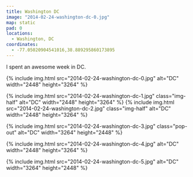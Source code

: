 ```yaml
---
title: Washington DC
image: "2014-02-24-washington-dc-0.jpg"
map: static
pad: 0
locations:
  - Washington, DC
coordinates:
  - -77.05020904541016,38.889295860173895
---
```


I spent an awesome week in DC.

<div class="photos">

{% include img.html src="2014-02-24-washington-dc-0.jpg" alt="DC" width="2448" height="3264" %}

{% include img.html src="2014-02-24-washington-dc-1.jpg" class="img-half" alt="DC" width="2448" height="3264" %}
{% include img.html src="2014-02-24-washington-dc-2.jpg" class="img-half" alt="DC" width="2448" height="3264" %}

{% include img.html src="2014-02-24-washington-dc-3.jpg" class="pop-out" alt="DC" width="3264" height="2448" %}

{% include img.html src="2014-02-24-washington-dc-4.jpg" alt="DC" width="2448" height="3264" %}

{% include img.html src="2014-02-24-washington-dc-5.jpg" alt="DC" width="3264" height="2448" %}

</div>
